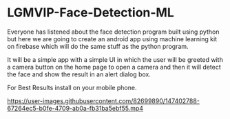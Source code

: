 # LGMVIP-Face-Detection-ML

Everyone has listened about the face detection program built using python but here we are going to create an android app using machine learning kit on firebase which will do the same stuff as the python program.

It will be a simple app with a simple UI in which the user will be greeted with a camera button on the home page to open a camera and then it will detect the face and show the result in an alert dialog box.

For Best Results install on your mobile phone.


https://user-images.githubusercontent.com/82699890/147402788-67264ec5-b0fe-4709-ab0a-fb31ba5ebf55.mp4

